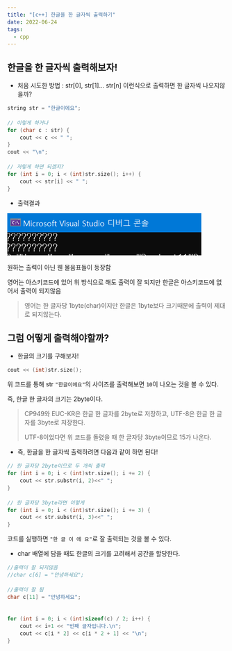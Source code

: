 ```yaml
---
title: "[c++] 한글을 한 글자씩 출력하기"
date: 2022-06-24
tags:
  - cpp
---
```


## 한글을 한 글자씩 출력해보자!

- 처음 시도한 방법 : str[0], str[1]... str[n] 이런식으로 출력하면 한 글자씩 나오지않을까?

```cpp
string str = "한글이에요";

// 이렇게 하거나
for (char c : str) {
	cout << c << " ";
}
cout << "\n";

// 저렇게 하면 되겠지?
for (int i = 0; i < (int)str.size(); i++) {
	cout << str[i] << " ";
}
```

- 출력결과

![](./output1.png)

원하는 출력이 아닌 웬 물음표들이 등장함<br/>

영어는 아스키코드에 있어 위 방식으로 해도 출력이 잘 되지만 한글은 아스키코드에 없어서 출력이 되지않음

> 영어는 한 글자당 1byte(char)이지만 한글은 1byte보다 크기때문에 출력이 제대로 되지않는다.

## 그럼 어떻게 출력해야할까?

- 한글의 크기를 구해보자!

```cpp
cout << (int)str.size();
```

위 코드를 통해 str `"한글이에요"`의 사이즈를 출력해보면 `10`이 나오는 것을 볼 수 있다.<br/>

즉, 한글 한 글자의 크기는 2byte이다.

> CP949와 EUC-KR은 한글 한 글자를 2byte로 저장하고, UTF-8은 한글 한 글자를 3byte로 저장한다.
>
> UTF-8이었다면 위 코드를 돌렸을 때 한 글자당 3byte이므로 15가 나온다.

- 즉, 한글을 한 글자씩 출력하려면 다음과 같이 하면 된다!

```cpp
// 한 글자당 2byte이므로 두 개씩 출력
for (int i = 0; i < (int)str.size(); i += 2) {
	cout << str.substr(i, 2)<<" ";
}

// 한 글자당 3byte라면 이렇게
for (int i = 0; i < (int)str.size(); i += 3) {
	cout << str.substr(i, 3)<<" ";
}
```

코드를 실행하면 `"한 글 이 에 요"`로 잘 출력되는 것을 볼 수 있다.

- char 배열에 담을 때도 한글의 크기를 고려해서 공간을 할당한다.

```cpp
//출력이 잘 되지않음
//char c[6] = "안녕하세요";

//출력이 잘 됨
char c[11] = "안녕하세요";


for (int i = 0; i < (int)sizeof(c) / 2; i++) {
    cout << i+1 << "번째 글자입니다.\n";
    cout << c[i * 2] << c[i * 2 + 1] << "\n";
}
```
